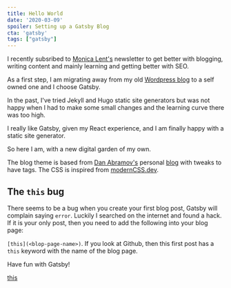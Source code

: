 ```yaml
---
title: Hello World
date: '2020-03-09'
spoiler: Setting up a Gatsby Blog
cta: 'gatsby'
tags: ["gatsby"]
---
```


I recently subsribed to [Monica Lent's](https://bloggingfordevs.com/) newsletter to get better with blogging, writing content and mainly learning and getting better with SEO.

As a first step, I am migrating away from my old [Wordpress blog](https://princiya777.wordpress.com) to a self owned one and I choose Gatsby.

In the past, I've tried Jekyll and Hugo static site generators but was not happy when I had to make some small changes and the learning curve there was too high.

I really like Gatsby, given my React experience, and I am finally happy with a static site generator.

So here I am, with a new digital garden of my own.

The blog theme is based from [Dan Abramov's](https://github.com/gaearon/overreacted.io) personal [blog](https://overreacted.io/) with tweaks to have tags. The CSS is inspired from [modernCSS.dev](https://moderncss.dev/).

## The `this` bug

There seems to be a bug when you create your first blog post, Gatsby will complain saying `error`. Luckily I searched on the internet and found a hack. If it is your only post, then you need to add the following into your blog page:

`[this](<blop-page-name>)`. If you look at Github, then this first post has a `this` keyword with the name of the blog page.

Have fun with Gatsby!

[this](/hello-world/)